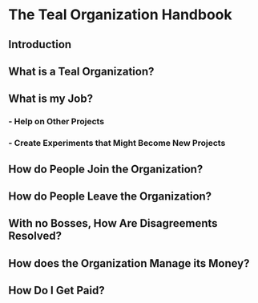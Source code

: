 # The Teal Organization Handbook

## Introduction

## What is a Teal Organization?

## What is my Job?

### - Help on Other Projects

### - Create Experiments that Might Become New Projects

## How do People Join the Organization?

## How do People Leave the Organization?

## With no Bosses, How Are Disagreements Resolved?

## How does the Organization Manage its Money?

## How Do I Get Paid?
